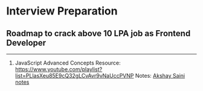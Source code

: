 # Interview Preparation

## Roadmap to crack above 10 LPA job as Frontend Developer

---

1. JavaScript Advanced Concepts
   Resource: https://www.youtube.com/playlist?list=PLlasXeu85E9cQ32gLCvAvr9vNaUccPVNP
   Notes: [Akshay Saini notes](/Akshay%20Saini%20-%20Notes.pdf)
